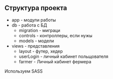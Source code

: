 

Структура проекта
-
* app - модули работы
* db - работа с БД
    * migration - миграци
    * controls - контроллеры, если нужы
    * models - модели
* views - представления
    * layout  - футер, хедер
    * userLogin - личный кабинет польщователя
    * farmer - Личный кабинет фермера
    
Используем SASS
